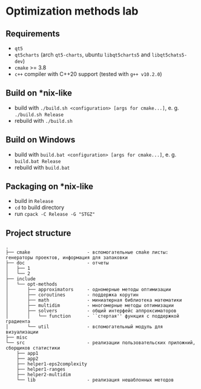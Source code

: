 # Optimization methods lab

## Requirements
* `qt5`
* `qt5charts` (arch `qt5-charts`, ubuntu `libqt5charts5` and `libqt5chats5-dev`)
* `cmake` >= 3.8
* `c++` compiler with C++20 support (tested with `g++ v10.2.0`)

## Build on *nix-like
* build with `./build.sh <configuration> [args for cmake...]`, e. g. `./build.sh Release`
* rebuild with `./build.sh`

## Build on Windows
* build with `build.bat <configuration> [args for cmake...]`, e. g. `build.bat Release`
* rebuild with `build.bat`

## Packaging on *nix-like
* build in `Release`
* `cd` to build directory
* run `cpack -C Release -G "STGZ"`


## Project structure
```
.
├── cmake                     - вспомогательные cmake листы: генераторы проектов, информация для запаковки
├── doc                       - отчеты
│   ├── 1
│   └── 2
├── include
│   └── opt-methods
│       ├── approximators     - одномерные методы оптимизации
│       ├── coroutines        - поддержка корутин
│       ├── math              - миниатюрная библиотека математики
│       ├── multidim          - многомерные методы оптимизации
│       ├── solvers           - общий интерфейс аппроксиматоров
│       │   └── function      - ``стертая'' функция с поддержкой градиента
│       └── util              - вспомогательный модуль для визуализации
├── misc
└── src                       - реализации пользовательских приложний, сборщиков статистики
    ├── app1
    ├── app2
    ├── helper1-eps2complexity
    ├── helper1-ranges
    ├── helper2-multidim
    └── lib                   - реализация нешаблонных методов
```
